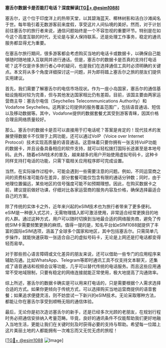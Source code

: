 **塞舌尔数据卡是否能打电话？深度解读[[TG💪+ @esim1088](https://t.me/s/esim1088)]**

塞舌尔，这个位于印度洋上的热带天堂，以其碧海蓝天、椰林树影和洁白沙滩闻名于世。每年吸引着无数游客前来度假，享受这片人间仙境的美好。然而，对于计划前往塞舌尔的旅行者来说，通信问题始终是一个不容忽视的重要环节。特别是在如今这个高度互联的时代，无论是与家人保持联系，还是处理工作事务，稳定的通讯服务都显得尤为重要。

在塞舌尔旅行期间，很多游客都会考虑购买当地的电话卡或数据卡，以确保自己能够随时随地接入互联网并进行通话。但是，塞舌尔的数据卡是否真的支持打电话呢？这不仅是许多旅行者心中的疑问，也是我们在选择通信工具时必须明确的关键点。本文将从多个角度详细探讨这一问题，并为即将踏上塞舌尔之旅的朋友们提供实用建议。

首先，我们需要了解塞舌尔的电信市场现状。作为一座小岛国家，塞舌尔的通信基础设施相对较为完善，但与其他发达国家相比仍有差距。目前，该国主要由两家运营商主导：塞舌尔电信（Seychelles Telecommunications Authority）和Vodafone Seychelles。这两家公司提供的服务覆盖范围广，包括语音通话、短信以及移动数据等。其中，Vodafone提供的数据套餐尤其受到游客青睐，因其价格合理且网络质量较好。

那么，塞舌尔的数据卡是否可以直接用于打电话呢？答案是肯定的！现代技术的发展使得数据卡不仅限于上网功能，还可以通过VoIP（Voice over Internet Protocol）技术实现高质量的语音通话。这意味着只要你拥有一张支持VoIP功能的数据卡，并且设备具备相应的软件支持，就可以轻松拨打国际长途甚至是本地号码。此外，随着eSIM技术的普及，越来越多的用户开始使用虚拟号码卡，这种卡同样支持打电话的功能，只需下载相关应用程序即可完成设置。

当然，在实际操作过程中，可能会遇到一些需要注意的问题。例如，不同运营商之间的资费标准可能存在差异，部分套餐可能仅包含有限的通话分钟数；同时，由于地理位置偏远，某些地区的信号强度可能不如预期理想。因此，在购买数据卡之前，建议提前做好功课，仔细对比各家运营商的服务内容及价格，确保选择最适合自己的方案。

除了传统的实体卡之外，近年来兴起的eSIM技术也为旅行者带来了更多便利。eSIM是一种嵌入式芯片，无需物理插入即可激活使用，非常适合经常更换目的地的人群。通过这种方式，用户可以随时切换到当地最合适的网络服务商，避免了传统SIM卡需要频繁更换的麻烦。值得一提的是，知名平台如eSIM1088就提供了丰富的国际eSIM选项，涵盖了全球多个国家和地区，其中包括塞舌尔。只需简单几步操作，就能快速获取一张适合自己的虚拟号码卡，无论是上网还是打电话都变得轻而易举。

对于那些担心语言障碍或文化差异的朋友来说，还可以借助一些专门的应用程序来辅助沟通。比如WhatsApp、Telegram等即时通讯工具不仅支持文本聊天，还集成了语音通话和视频会议等功能，几乎可以替代传统的电话服务。而且这些应用通常不受地域限制，只要有稳定的网络连接就能正常使用，极大地提高了沟通效率。

综上所述，塞舌尔的数据卡确实是可以用来打电话的，只是需要根据个人需求选择合适的方式。如果你更倾向于传统方式，可以选择购买当地运营商提供的语音套餐；如果追求便捷灵活，则不妨尝试一下新兴的eSIM技术。无论采取哪种方法，都能让你在塞舌尔享受到顺畅无阻的通信体验。

最后，无论你是初次造访塞舌尔的新手，还是已经多次光顾的老朋友，在规划行程时务必把通信安排纳入考量范畴。毕竟，良好的通讯条件不仅能帮助我们更好地融入当地生活，更能让我们在关键时刻及时获得必要的支持与帮助。希望每一位踏上这片美丽土地的人都能拥有一次难忘而又无忧无虑的旅程！

[[TG💪+ @esim1088](https://t.me/s/esim1088) ![Image](https://i.postimg.cc/4NQfJmqS/Snipaste-2025-05-13-00-14-12.png)]